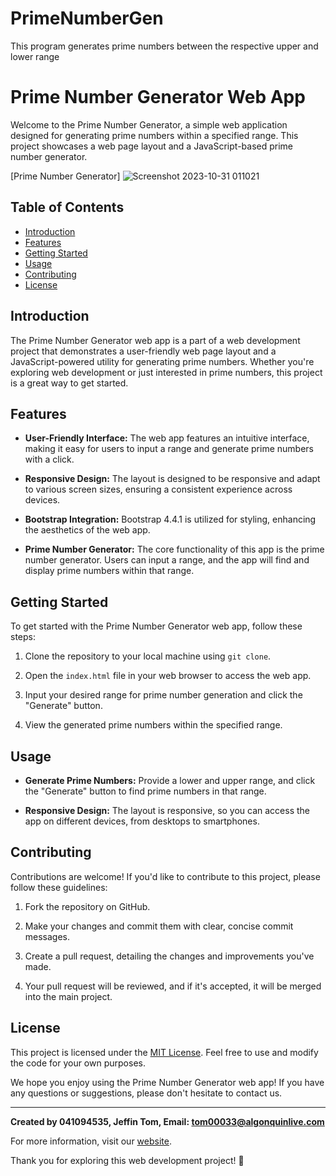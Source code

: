 # PrimeNumberGen
 This program generates prime numbers between the respective upper and lower range
# Prime Number Generator Web App

Welcome to the Prime Number Generator, a simple web application designed for generating prime numbers within a specified range. This project showcases a web page layout and a JavaScript-based prime number generator.

[Prime Number Generator]
![Screenshot 2023-10-31 011021](https://github.com/Jones1906/PrimeNumberGen/assets/138890017/e8fcca5c-dfec-44ee-9ff5-f7706ebc7d08)


## Table of Contents

- [Introduction](#introduction)
- [Features](#features)
- [Getting Started](#getting-started)
- [Usage](#usage)
- [Contributing](#contributing)
- [License](#license)

## Introduction

The Prime Number Generator web app is a part of a web development project that demonstrates a user-friendly web page layout and a JavaScript-powered utility for generating prime numbers. Whether you're exploring web development or just interested in prime numbers, this project is a great way to get started.

## Features

- **User-Friendly Interface:** The web app features an intuitive interface, making it easy for users to input a range and generate prime numbers with a click.

- **Responsive Design:** The layout is designed to be responsive and adapt to various screen sizes, ensuring a consistent experience across devices.

- **Bootstrap Integration:** Bootstrap 4.4.1 is utilized for styling, enhancing the aesthetics of the web app.

- **Prime Number Generator:** The core functionality of this app is the prime number generator. Users can input a range, and the app will find and display prime numbers within that range.

## Getting Started

To get started with the Prime Number Generator web app, follow these steps:

1. Clone the repository to your local machine using `git clone`.

2. Open the `index.html` file in your web browser to access the web app.

3. Input your desired range for prime number generation and click the "Generate" button.

4. View the generated prime numbers within the specified range.

## Usage

- **Generate Prime Numbers:** Provide a lower and upper range, and click the "Generate" button to find prime numbers in that range.

- **Responsive Design:** The layout is responsive, so you can access the app on different devices, from desktops to smartphones.

## Contributing

Contributions are welcome! If you'd like to contribute to this project, please follow these guidelines:

1. Fork the repository on GitHub.

2. Make your changes and commit them with clear, concise commit messages.

3. Create a pull request, detailing the changes and improvements you've made.

4. Your pull request will be reviewed, and if it's accepted, it will be merged into the main project.

## License

This project is licensed under the [MIT License](LICENSE.md). Feel free to use and modify the code for your own purposes.

We hope you enjoy using the Prime Number Generator web app! If you have any questions or suggestions, please don't hesitate to contact us.

---

**Created by 041094535, Jeffin Tom, Email: tom00033@algonquinlive.com**

For more information, visit our [website](https://jeffint.sgedu.site/Webdev/index.html).

Thank you for exploring this web development project! 🚀

